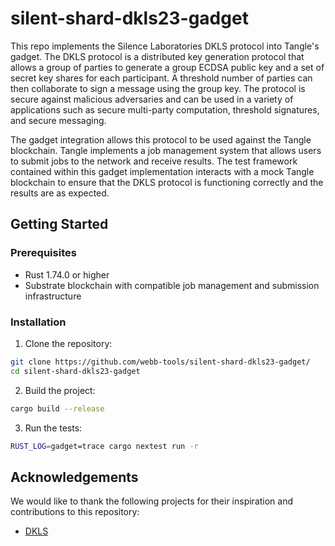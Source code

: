 # silent-shard-dkls23-gadget

This repo implements the Silence Laboratories DKLS protocol into Tangle's gadget. The DKLS protocol is a distributed key generation protocol that allows a group of parties to generate a group ECDSA public key and a set of secret key shares for each participant. A threshold number of parties can then collaborate to sign a message using the group key. The protocol is secure against malicious adversaries and can be used in a variety of applications such as secure multi-party computation, threshold signatures, and secure messaging.

The gadget integration allows this protocol to be used against the Tangle blockchain. Tangle implements a job management system that allows users to submit jobs to the network and receive results. The test framework contained within this gadget implementation interacts with a mock Tangle blockchain to ensure that the DKLS protocol is functioning correctly and the results are as expected.

## Getting Started

### Prerequisites

- Rust 1.74.0 or higher
- Substrate blockchain with compatible job management and submission infrastructure

### Installation

1. Clone the repository:

```bash
git clone https://github.com/webb-tools/silent-shard-dkls23-gadget/
cd silent-shard-dkls23-gadget
```
   
2. Build the project:

```bash
cargo build --release
```

3. Run the tests:

```bash
RUST_LOG=gadget=trace cargo nextest run -r
```

## Acknowledgements
We would like to thank the following projects for their inspiration and contributions to this repository:

* [DKLS](https://github.com/silence-laboratories/silent-shard-dkls23-ll)